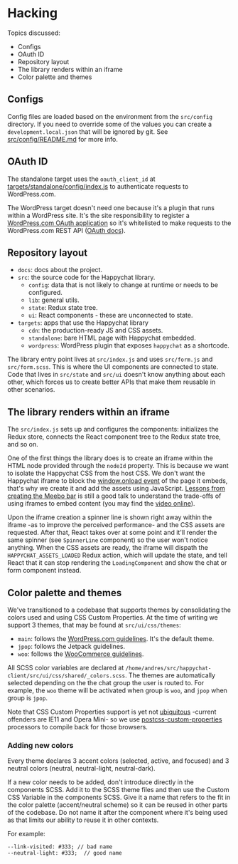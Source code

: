 # Hacking

Topics discussed:

* Configs
* OAuth ID
* Repository layout
* The library renders within an iframe
* Color palette and themes

## Configs
Config files are loaded based on the environment from the `src/config` directory. If you need to override 
some of the values you can create a `development.local.json` that will be ignored by git.
See [src/config/README.md](./src/config/README.md) for more info.

## OAuth ID

The standalone target uses the `oauth_client_id` at [targets/standalone/config/index.js](./targets/standalone/config/index.js) to authenticate requests to WordPress.com.

The WordPress target doesn't need one because it's a plugin that runs within a WordPress site. It's the site responsibility to register a [WordPress.com OAuth application](http://developer.wordpress.com/apps/) so it's whitelisted to make requests to the WordPress.com REST API ([OAuth docs](https://developer.wordpress.com/docs/oauth2/)).

## Repository layout

- `docs`: docs about the project.
- `src`: the source code for the Happychat library.
	- `config`: data that is not likely to change at runtime or needs to be configured.
	- `lib`: general utils.
	- `state`: Redux state tree.
	- `ui`: React components - these are unconnected to state.
- `targets`: apps that use the Happychat library
	- `cdn`: the production-ready JS and CSS assets.
	- `standalone`: bare HTML page with Happychat embedded.
	- `wordpress`: WordPress plugin that exposes `happychat` as a shortcode.

The library entry point lives at `src/index.js` and uses `src/form.js` and `src/form.scss`. This is where the UI components are connected to state. Code that lives in `src/state` and `src/ui` doesn't know anything about each other, which forces us to create better APIs that make them reusable in other scenarios.

## The library renders within an iframe

The `src/index.js` sets up and configures the components: initializes the Redux store, connects the React component tree to the Redux state tree, and so on.

One of the first things the library does is to create an iframe within the HTML node provided through the `nodeId` property. This is because we want to isolate the Happychat CSS from the host CSS. We don't want the Happychat iframe to block the [window.onload event](http://www.stevesouders.com/blog/2009/06/03/using-iframes-sparingly/) of the page it embeds, that's why we create it and add the assets using JavaScript. [Lessons from creating the Meebo bar](https://conferences.oreilly.com/velocity/velocity2010/public/schedule/detail/13070) is still a good talk to understand the trade-offs of using iframes to embed content (you may find the [video online](https://www.youtube.com/watch?v=b7SUFLFu3HI)).

Upon the iframe creation a spinner line is shown right away within the iframe -as to improve the perceived performance- and the CSS assets are requested. After that, React takes over at some point and it'll render the same spinner (see `SpinnerLine` component) so the user won't notice anything. When the CSS assets are ready, the iframe will dispath the `HAPPYCHAT_ASSETS_LOADED` Redux action, which will update the state, and tell React that it can stop rendering the `LoadingComponent` and show the chat or form component instead.

## Color palette and themes

We've transitioned to a codebase that supports themes by consolidating the colors used and using CSS Custom Properties. At the time of writing we support 3 themes, that may be found at `src/ui/css/themes`:

- `main`: follows the [WordPress.com guidelines](https://wordpress.com/design-handbook/colors/). It's the default theme.
- `jpop`: follows the Jetpack guidelines.
- `woo`: follows the [WooCommerce guidelines](https://woocommerce.com/style-guide/#sg-palette).

All SCSS color variables are declared at `/home/andres/src/happychat-client/src/ui/css/shared/_colors.scss`. The themes are automatically selected depending on the the chat group the user is routed to. For example, the `woo` theme will be activated when group is `woo`, and `jpop` when group is `jpop`.

Note that CSS Custom Properties support is yet not [ubiquitous](https://caniuse.com/#feat=css-variables) -current offenders are IE11 and Opera Mini- so we use [postcss-custom-properties](https://github.com/postcss/postcss-custom-properties) processors to compile back for those browsers.

### Adding new colors

Every theme declares 3 accent colors (selected, active, and focused) and 3 neutral colors (neutral, neutral-light, neutral-dark).

If a new color needs to be added, don't introduce directly in the components SCSS. Add it to the SCSS theme files and then use the Custom CSS Variable in the components SCSS. Give it a name that refers to the fit in the color palette (accent/neutral scheme) so it can be reused in other parts of the codebase. Do not name it after the component where it's being used as that limits our ability to reuse it in other contexts.

For example:

	--link-visited: #333; // bad name
	--neutral-light: #333;  // good name
